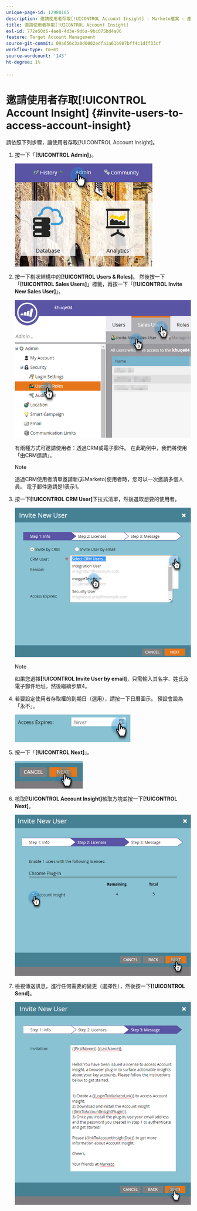 ```yaml
---
unique-page-id: 12980105
description: 邀請使用者存取[!UICONTROL Account Insight] - Marketo檔案 — 產品檔案
title: 邀請使用者存取[!UICONTROL Account Insight]
exl-id: 772e50d6-4ae8-4d3e-9d6a-9bc075bd4a06
feature: Target Account Management
source-git-commit: 09a656c3a0d0002edfa1a61b987bff4c1dff33cf
workflow-type: tm+mt
source-wordcount: '143'
ht-degree: 1%

---
```


# 邀請使用者存取[!UICONTROL Account Insight] {#invite-users-to-access-account-insight}

請依照下列步驟，讓使用者存取[!UICONTROL Account Insight]。

1. 按一下「**[!UICONTROL Admin]**」。

   ![](assets/admin-1.png)

1. 按一下樹狀結構中的&#x200B;**[!UICONTROL Users & Roles]**。 然後按一下「**[!UICONTROL Sales Users]**」標籤，再按一下「**[!UICONTROL Invite New Sales User]**」。

   ![](assets/two-6.png)

   有兩種方式可邀請使用者：透過CRM或電子郵件。 在此範例中，我們將使用「由CRM邀請」。

   >[!NOTE]
   >
   >透過CRM使用者清單邀請新(非Marketo)使用者時，您可以一次邀請多個人員。 電子郵件邀請是1表示1。

1. 按一下&#x200B;**[!UICONTROL CRM User]**&#x200B;下拉式清單，然後選取想要的使用者。

   ![](assets/three-5.png)

   >[!NOTE]
   >
   >如果您選擇&#x200B;**[!UICONTROL Invite User by email]**，只需輸入其名字、姓氏及電子郵件地址，然後繼續步驟4。

1. 若要設定使用者存取權的到期日（選用），請按一下日曆圖示。 預設會設為「永不」。

   ![](assets/four-5.png)

1. 按一下「**[!UICONTROL Next]**」。

   ![](assets/five-5.png)

1. 核取&#x200B;**[!UICONTROL Account Insight]**&#x200B;核取方塊並按一下&#x200B;**[!UICONTROL Next]**。

   ![](assets/six-3.png)

1. 檢視傳送訊息，進行任何需要的變更（選擇性），然後按一下&#x200B;**[!UICONTROL Send]**。

   ![](assets/seven-2.png)
